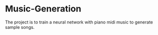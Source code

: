 # Music-Generation
The project is to train a neural network with piano midi music to generate sample songs.
